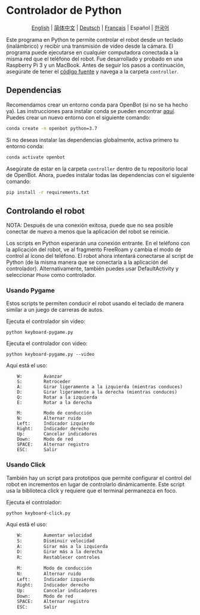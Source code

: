 # Controlador de Python

<p align="center">
  <a href="README.md">English</a> |
  <a href="README.zh-CN.md">简体中文</a> |
  <a href="README.de-DE.md">Deutsch</a> |
  <a href="README.fr-FR.md">Français</a> |
  <span>Español</span> |
  <a href="README.ko-KR.md">한국어</a>
</p>

Este programa en Python te permite controlar el robot desde un teclado (inalámbrico) y recibir una transmisión de video desde la cámara. El programa puede ejecutarse en cualquier computadora conectada a la misma red que el teléfono del robot. Fue desarrollado y probado en una Raspberry Pi 3 y un MacBook. Antes de seguir los pasos a continuación, asegúrate de tener el [código fuente](https://github.com/ob-f/OpenBot#get-the-source-code) y navega a la carpeta `controller`.

## Dependencias

Recomendamos crear un entorno conda para OpenBot (si no se ha hecho ya). Las instrucciones para instalar conda se pueden encontrar [aquí](https://docs.conda.io/projects/conda/en/latest/user-guide/install/). Puedes crear un nuevo entorno con el siguiente comando:

```bash
conda create -n openbot python=3.7
```

Si no deseas instalar las dependencias globalmente, activa primero tu entorno conda:

```bash
conda activate openbot
```

Asegúrate de estar en la carpeta `controller` dentro de tu repositorio local de OpenBot. Ahora, puedes instalar todas las dependencias con el siguiente comando:

```bash
pip install -r requirements.txt
```

## Controlando el robot

NOTA: Después de una conexión exitosa, puede que no sea posible conectar de nuevo a menos que la aplicación del robot se reinicie.

Los scripts en Python esperarán una conexión entrante. En el teléfono con la aplicación del robot, ve al fragmento FreeRoam y cambia el modo de control al ícono del teléfono. El robot ahora intentará conectarse al script de Python (de la misma manera que se conectaría a la aplicación del controlador). Alternativamente, también puedes usar DefaultActivity y seleccionar `Phone` como controlador.

### Usando Pygame

Estos scripts te permiten conducir el robot usando el teclado de manera similar a un juego de carreras de autos.

Ejecuta el controlador sin video:

`python keyboard-pygame.py`

Ejecuta el controlador con video:

`python keyboard-pygame.py --video`

Aquí está el uso:

```
    W:        Avanzar
    S:        Retroceder
    A:        Girar ligeramente a la izquierda (mientras conduces)
    D:        Girar ligeramente a la derecha (mientras conduces)
    Q:        Rotar a la izquierda
    E:        Rotar a la derecha

    M:        Modo de conducción
    N:        Alternar ruido
    Left:     Indicador izquierdo
    Right:    Indicador derecho
    Up:       Cancelar indicadores
    Down:     Modo de red
    SPACE:    Alternar registro
    ESC:      Salir
```

### Usando Click

También hay un script para prototipos que permite configurar el control del robot en incrementos en lugar de controlarlo dinámicamente. Este script usa la biblioteca click y requiere que el terminal permanezca en foco.

Ejecuta el controlador:

`python keyboard-click.py`

Aquí está el uso:

```bash
    W:        Aumentar velocidad
    S:        Disminuir velocidad
    A:        Girar más a la izquierda
    D:        Girar más a la derecha
    R:        Restablecer controles

    M:        Modo de conducción
    N:        Alternar ruido
    Left:     Indicador izquierdo
    Right:    Indicador derecho
    Up:       Cancelar indicadores
    Down:     Modo de red
    SPACE:    Alternar registro
    ESC:      Salir
```